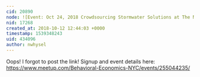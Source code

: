 ```yaml
---
cid: 20890
node: ![Event: Oct 24, 2018 Crowdsourcing Stormwater Solutions at The Nature Conservancy](../notes/nwhysel/10-10-2018/event-oct-24-2018-crowdsourcing-stormwater-solutions-at-the-nature-conservancy)
nid: 17268
created_at: 2018-10-12 12:44:03 +0000
timestamp: 1539348243
uid: 434096
author: nwhysel
---
```


Oops! I forgot to post the link! Signup and event details here: https://www.meetup.com/Behavioral-Economics-NYC/events/255044235/
